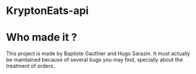 # KryptonEats-api

# Who made it ?

This project is made by Baptiste Gauthier and Hugo Sarazin.
It must actually be maintained because of several bugs you may find, specially about the treatment of orders.
